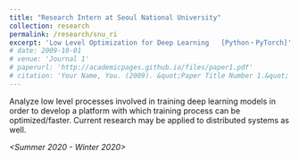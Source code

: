 ```yaml
---
title: "Research Intern at Seoul National University"
collection: research
permalink: /research/snu_ri
excerpt: 'Low Level Optimization for Deep Learning	 [Python・PyTorch]'
# date: 2009-10-01
# venue: 'Journal 1'
# paperurl: 'http://academicpages.github.io/files/paper1.pdf'
# citation: 'Your Name, You. (2009). &quot;Paper Title Number 1.&quot; <i>Journal 1</i>. 1(1).'
---
```

Analyze low level processes involved in training deep learning models in order to develop a platform with which training process can be optimized/faster. Current research may be applied to distributed systems as well.

*<Summer 2020 - Winter 2020>*